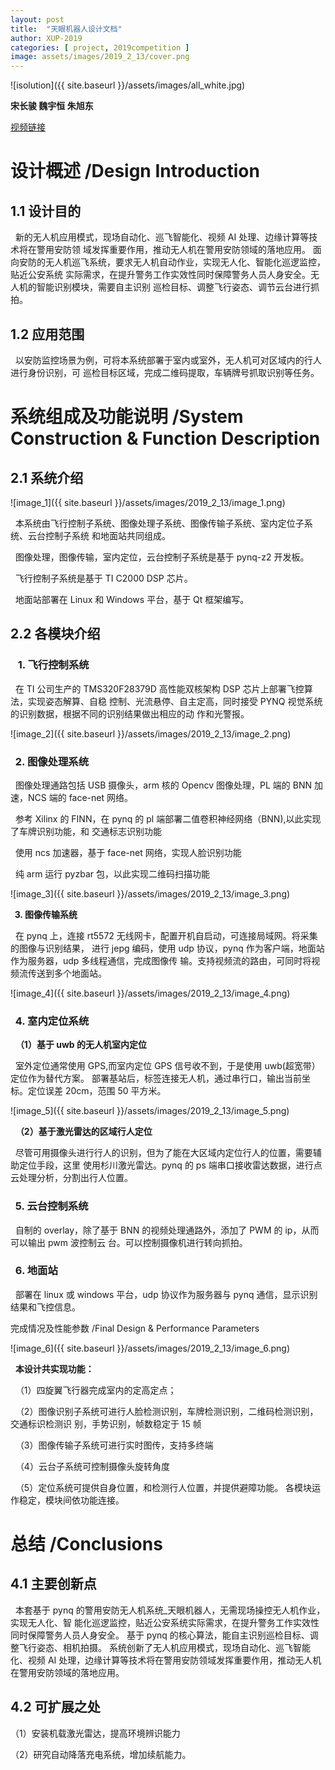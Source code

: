 ```yaml
---
layout: post
title:  "天眼机器人设计文档"
author: XUP-2019
categories: [ project, 2019competition ]
image: assets/images/2019_2_13/cover.png
---
```


![isolution]({{ site.baseurl }}/assets/images/all_white.jpg)

**宋长骏 魏宇恒 朱旭东&nbsp;**

[视频链接](http://player.youku.com/embed/XNDUyNjAwNDk2NA==)

# **设计概述 /Design Introduction**

## **1.1 设计目的**

&nbsp;&nbsp;新的无人机应用模式，现场自动化、巡飞智能化、视频 AI 处理、边缘计算等技术将在警用安防领 域发挥重要作用，推动无人机在警用安防领域的落地应用。 面向安防的无人机巡飞系统，要求无人机自动作业，实现无人化、智能化巡逻监控，贴近公安系统 实际需求，在提升警务工作实效性同时保障警务人员人身安全。无人机的智能识别模块，需要自主识别 巡检目标、调整飞行姿态、调节云台进行抓拍。 

## **1.2 应用范围**

&nbsp;&nbsp;以安防监控场景为例，可将本系统部署于室内或室外，无人机可对区域内的行人进行身份识别，可 巡检目标区域，完成二维码提取，车辆牌号抓取识别等任务。


# **系统组成及功能说明 /System Construction &amp; Function Description**

## **2.1 系统介绍**

![image_1]({{ site.baseurl }}/assets/images/2019_2_13/image_1.png)

&nbsp;&nbsp;本系统由飞行控制子系统、图像处理子系统、图像传输子系统、室内定位子系统、云台控制子系统 和地面站共同组成。 

&nbsp;&nbsp;图像处理，图像传输，室内定位，云台控制子系统是基于 pynq-z2 开发板。 

&nbsp;&nbsp;飞行控制子系统是基于 TI C2000 DSP 芯片。 

&nbsp;&nbsp;地面站部署在 Linux 和 Windows 平台，基于 Qt 框架编写。 

## **2.2 各模块介绍**

### &nbsp;&nbsp; **1. 飞行控制系统**

&nbsp;&nbsp;在 TI 公司生产的 TMS320F28379D 高性能双核架构 DSP 芯片上部署飞控算法，实现姿态解算、自稳 控制、光流悬停、自主定高，同时接受 PYNQ 视觉系统的识别数据，根据不同的识别结果做出相应的动 作和光警报。

![image_2]({{ site.baseurl }}/assets/images/2019_2_13/image_2.png)

### &nbsp;&nbsp;**2. 图像处理系统**

&nbsp;&nbsp;图像处理通路包括 USB 摄像头，arm 核的 Opencv 图像处理，PL 端的 BNN 加速，NCS 端的 face-net 网络。 

&nbsp;&nbsp;参考 Xilinx 的 FINN，在 pynq 的 pl 端部署二值卷积神经网络（BNN),以此实现了车牌识别功能，和 交通标志识别功能 

&nbsp;&nbsp;使用 ncs 加速器，基于 face-net 网络，实现人脸识别功能 

&nbsp;&nbsp;纯 arm 运行 pyzbar 包，以此实现二维码扫描功能

![image_3]({{ site.baseurl }}/assets/images/2019_2_13/image_3.png)

**&nbsp;&nbsp;3. 图像传输系统**

&nbsp;&nbsp;在 pynq 上，连接 rt5572 无线网卡，配置开机自启动，可连接局域网。将采集的图像与识别结果， 进行 jepg 编码，使用 udp 协议，pynq 作为客户端，地面站作为服务器，udp 多线程通信，完成图像传 输。支持视频流的路由，可同时将视频流传送到多个地面站。

![image_4]({{ site.baseurl }}/assets/images/2019_2_13/image_4.png)

### **&nbsp;&nbsp;4. 室内定位系统**

&nbsp;&nbsp;**（1）基于 uwb 的无人机室内定位**

&nbsp;&nbsp;室外定位通常使用 GPS,而室内定位 GPS 信号收不到，于是使用 uwb(超宽带）定位作为替代方案。 部署基站后，标签连接无人机，通过串行口，输出当前坐标。定位误差 20cm，范围 50 平方米。

![image_5]({{ site.baseurl }}/assets/images/2019_2_13/image_5.png)

&nbsp;&nbsp;**（2）基于激光雷达的区域行人定位** 

&nbsp;&nbsp;尽管可用摄像头进行行人的识别，但为了能在大区域内定位行人的位置，需要辅助定位手段，这里 使用杉川激光雷达。pynq 的 ps 端串口接收雷达数据，进行点云处理分析，分割出行人位置。

### **&nbsp;&nbsp;5. 云台控制系统**

&nbsp;&nbsp;自制的 overlay，除了基于 BNN 的视频处理通路外，添加了 PWM 的 ip，从而可以输出 pwm 波控制云 台。可以控制摄像机进行转向抓拍。 

### **&nbsp;&nbsp;6. 地面站**

&nbsp;&nbsp;部署在 linux 或 windows 平台，udp 协议作为服务器与 pynq 通信，显示识别结果和飞控信息。

完成情况及性能参数 /Final Design &amp; Performance Parameters

![image_6]({{ site.baseurl }}/assets/images/2019_2_13/image_6.png)

&nbsp;&nbsp;**本设计共实现功能：**

&nbsp;&nbsp;（1）四旋翼飞行器完成室内的定高定点； 

&nbsp;&nbsp;（2）图像识别子系统可进行人脸检测识别，车牌检测识别，二维码检测识别，交通标识检测识 别，手势识别，帧数稳定于 15 帧 

&nbsp;&nbsp;（3）图像传输子系统可进行实时图传，支持多终端 

&nbsp;&nbsp;（4）云台子系统可控制摄像头旋转角度 

&nbsp;&nbsp;（5）定位系统可提供自身位置，和检测行人位置，并提供避障功能。 各模块运作稳定，模块间依功能连接。

# **总结 /Conclusions**

## **4.1 主要创新点**

&nbsp;&nbsp;本套基于 pynq 的警用安防无人机系统_天眼机器人，无需现场操控无人机作业，实现无人化、智 能化巡逻监控，贴近公安系统实际需求，在提升警务工作实效性同时保障警务人员人身安全。 基于 pynq 的核心算法，能自主识别巡检目标、调整飞行姿态、相机拍摄。 系统创新了无人机应用模式，现场自动化、巡飞智能化、视频 AI 处理，边缘计算等技术将在警用安防领域发挥重要作用，推动无人机 在警用安防领域的落地应用。 

## **4.2 可扩展之处**

（1）安装机载激光雷达，提高环境辨识能力 

（2）研究自动降落充电系统，增加续航能力。

